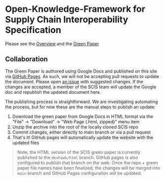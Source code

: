 # Open-Knowledge-Framework for Supply Chain Interoperability Specification

Please see the [Overview](/overview.md) and the [Green Paper](https://helpfulengineering.github.io/green-paper.html)

## Collaboration

The Green Paper is authored using Google Docs and published on this site via [GitHub Pages](https://pages.github.com/).
As such, we will not be accepting pull requests to update the document.
Please open [an issue](https://github.com/helpfulengineering/OKF-SCIS/issues) with suggested changes.
If the changes are accepted, a member of the SCIS team will update the Google doc and republish the updated document here.

The publishing process is straightforward.
We are investigating automating the process, but for now these are the manual steps to publish an update:

1. Download the green paper from Google Docs in HTML format via the "File" -> "Download" -> "Web Page (.html, zipped)" menu item
2. Unzip the archive into the root of the locally cloned SCIS repo
3. Commit changes, either directly to main branch or via a pull request
4. That's it! GitHub pages will automatically update the website with the updated files

> Note, the HTML version of the SCIS green paper is currently published to the `devhawk/html` branch.
> GitHub pages is also configured to publish that branch on the web.
> Once the repo + green paper file names have been finalized, the changes will be merged into `main` branch 
> and GitHub Pages configuration will be updated.
